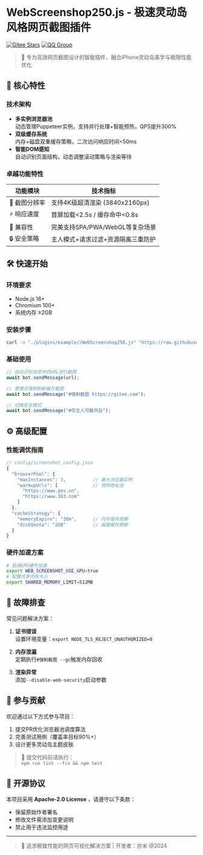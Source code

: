 # WebScreenshop250.js - 极速灵动岛风格网页截图插件

[![Gitee Stars](https://gitee.com/buling_jian/web-screenshop250.js/badge/star.svg?theme=white)](https://gitee.com/buling_jian/web-screenshop250.js/stargazers)
[![QQ Group](https://img.shields.io/badge/QQ交流群-303104111-blue.svg?style=flat-square)](https://jq.qq.com/?_wv=1027&k=5RqVlJwx)

> 🚀 专为高效网页截图设计的智能插件，融合iPhone灵动岛美学与极限性能优化

## 🌟 核心特性

### 技术架构
- **多实例浏览器池**  
  动态管理Puppeteer实例，支持并行处理+智能预热，QPS提升300%
- **双级缓存系统**  
  内存+磁盘双重缓存策略，二次访问响应时间<50ms
- **智能DOM感知**  
  自动识别页面结构，动态调整滚动策略与渲染等待

### 卓越功能特性
| 功能模块       | 技术指标                          |
|----------------|----------------------------------|
| 📸 截图分辨率   | 支持4K级超清渲染 (3840x2160px)    |
| ⚡ 响应速度     | 首屏加载<2.5s / 缓存命中<0.8s     |
| 🧩 兼容性       | 完美支持SPA/PWA/WebGL等复杂场景   |
| 🔒 安全策略     | 主人模式+请求过滤+资源隔离三重防护|

## 🛠 快速开始

### 环境要求
- Node.js 16+
- Chromium 100+
- 系统内存 ≥2GB

### 安装步骤
```bash
curl -o "./plugins/example//WebScreenshop250.js" "https://raw.githubusercontent.com/buling-jian/WebScreenshop.las.js/refs/heads/main/WebScreenshop250.js"
```

### 基础使用
```javascript
// 自动识别消息中的URL进行截图
await bot.sendMessage(url);

// 管理员强制刷新缓存截图
await bot.sendMessage("#强制截图 https://gitee.com");

// 切换安全模式
await bot.sendMessage("#仅主人可截开启");
```

## ⚙️ 高级配置

### 性能调优指南
```js
// config/screenshot_config.json
{
  "browserPool": {
    "maxInstances": 3,          // 最大浏览器实例
    "warmupUrls": [             // 预热地址池
      "https://www.gov.cn",
      "https://www.163.com"
    ]
  },
  "cacheStrategy": {
    "memoryExpire": "30m",      // 内存缓存周期
    "diskQuota": "2GB"          // 磁盘缓存限额
  }
}
```

### 硬件加速方案
```bash
# 启用GPU硬件加速
export WEB_SCREENSHOT_USE_GPU=true
# 配置共享内存大小
export SHARED_MEMORY_LIMIT=512MB
```

## 🧭 故障排查

常见问题解决方案：
1. **证书错误**  
   设置环境变量：`export NODE_TLS_REJECT_UNAUTHORIZED=0`

2. **内存泄漏**  
   定期执行`#强制截图 --gc`触发内存回收

3. **渲染异常**  
   添加`--disable-web-security`启动参数

## 🤝 参与贡献

欢迎通过以下方式参与项目：
1. 提交PR优化浏览器池调度算法
2. 完善测试用例（覆盖率目标90%+）
3. 设计更多灵动岛主题皮肤

> 📮 提交代码前请执行：  
> `npm run lint --fix && npm test`

## 📜 开源协议
本项目采用 **Apache-2.0 License** ，请遵守以下条款：
- 保留原始作者署名
- 修改文件需添加变更说明
- 禁止用于违法监控用途

---


> 🎯 追求极致性能的网页可视化解决方案 | 开发者：亦米 @2024
